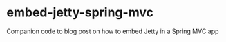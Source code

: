 embed-jetty-spring-mvc
======================

Companion code to blog post on how to embed Jetty in a Spring MVC app